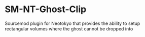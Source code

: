 # SM-NT-Ghost-Clip
Sourcemod plugin for Neotokyo that provides the ability to setup rectangular volumes where the ghost cannot be dropped into
